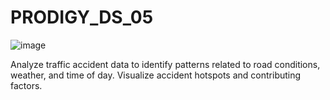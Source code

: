 # PRODIGY_DS_05
![image](https://github.com/user-attachments/assets/bcb92102-2d72-4e60-8602-77872a0a131d)

Analyze traffic accident data to identify patterns related to road conditions, weather, and time of day. Visualize accident hotspots and contributing factors.

